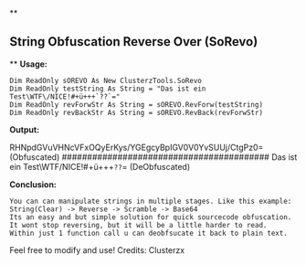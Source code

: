 
**

## String Obfuscation Reverse Over (SoRevo)

**
**Usage:**

    Dim ReadOnly sOREVO As New ClusterzTools.SoRevo
    Dim ReadOnly testString As String = "Das ist ein Test\WTF\/NICE!#+ü+++`??`="
    Dim ReadOnly revForwStr As String = sOREVO.RevForw(testString)
    Dim ReadOnly revBackStr As String = sOREVO.RevBack(revForwStr)

**Output:**

RHNpdGVuVHNcVFxOQyErKys/YGEgcyBpIGV0V0YvSUUj/CtgPz0= (Obfuscated)
#########################################
Das ist ein Test\WTF\/NICE!#+ü+++`??`=		     (DeObfuscated)

**Conclusion:**

	You can can manipulate strings in multiple stages. Like this example:
	String(Clear) -> Reverse -> Scramble -> Base64
	Its an easy and but simple solution for quick sourcecode obfuscation.
	It wont stop reversing, but it will be a little harder to read.
	Within just 1 function call u can deobfsucate it back to plain text.

Feel free to modify and use!
Credits: Clusterzx
